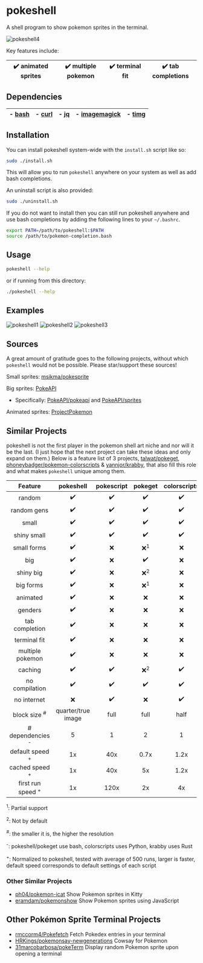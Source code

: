 # pokeshell
A shell program to show pokemon sprites in the terminal.

![pokeshell4](https://user-images.githubusercontent.com/17132214/157562228-6ee73b46-9287-45de-823b-e7c43001b00e.gif)

Key features include:

| ✔️ animated sprites | ✔️ multiple pokemon | ✔️ terminal fit | ✔️ tab completions |
|:-:|:-:|:-:|:-:|

## Dependencies

| - [bash](https://www.gnu.org/software/bash/) | - [curl](https://curl.se/) | - [jq](https://stedolan.github.io/jq/) | - [imagemagick](https://imagemagick.org/) | - [timg](https://github.com/hzeller/timg) |
|:-:|:-:|:-:|:-:|:-:|

## Installation

You can install pokeshell system-wide with the `install.sh` script like so:
```bash
sudo ./install.sh
```

This will allow you to run `pokeshell` anywhere on your system as well as add
bash completions.

An uninstall script is also provided:
```bash
sudo ./uninstall.sh
```

If you do not want to install then you can still run pokeshell anywhere and
use bash completions by adding the following lines to your `~/.bashrc`.

```bash
export PATH=/path/to/pokeshell:$PATH
source /path/to/pokemon-completion.bash
```

## Usage

```bash
pokeshell --help
```

or if running from this directory:
```bash
./pokeshell --help
```

## Examples
![pokeshell1](https://user-images.githubusercontent.com/17132214/157558398-580213fa-3f46-4332-a24e-71bab1c4d033.png)
![pokeshell2](https://user-images.githubusercontent.com/17132214/157558403-8b83eb3d-4e54-44af-b05e-e3cb9a0d1ab3.png)
![pokeshell3](https://user-images.githubusercontent.com/17132214/157558404-ca22357f-7d21-41b4-9cad-282c863205f5.png)

## Sources
A great amount of gratitude goes to the following projects, without which
`pokeshell` would not be possible. Please star/support these sources!

Small sprites: [msikma/pokesprite](https://github.com/msikma/pokesprite)

Big sprites: [PokeAPI](https://pokeapi.co/)
- Specifically: [PokeAPI/pokeapi](https://github.com/PokeAPI/pokeapi) and [PokeAPI/sprites](https://github.com/PokeAPI/sprites)

Animated sprites: [ProjectPokemon](https://projectpokemon.org/home/docs/spriteindex_148)

## Similar Projects
pokeshell is not the first player in the pokemon shell art niche and nor will it
be the last. (I just hope that the next project can take these ideas and only
expand on them.) Below is a feature list of 3 projects,
[talwat/pokeget](https://github.com/talwat/pokeget),
[phoneybadger/pokemon-colorscripts](https://gitlab.com/phoneybadger/pokemon-colorscripts) &
[yannjor/krabby](https://github.com/yannjor/krabby),
that also fill this role and what makes `pokeshell` unique among them.

| **Feature**      | **pokeshell** | **pokescript** | **pokeget** | **colorscripts** | **krabby** |
|:----------------:|:-------------:|:--------------:|:-----------:|:----------------:|:----------:|
| random           | ✔️            | ✔️              | ✔️          | ✔️                | ✔️         |
| random gens      | ✔️            | ✔️              | ✔️          | ✔️                | ✔️         |
| small            | ✔️            | ✔️              | ✔️          | ✔️                | ✔️         |
| shiny small      | ✔️            | ✔️              | ✔️          | ✔️                | ✔️         |
| small forms      | ✔️            | ❌              | ❌<sup>1</sup>| ❌              | ❌<sup>1</sup> |
| big              | ✔️            | ❌              | ✔️          | ❌                | ❌         |
| shiny big        | ✔️            | ❌              | ❌<sup>2</sup>| ❌              | ❌         |
| big forms        | ✔️            | ❌              | ❌<sup>1</sup>| ❌              | ❌         |
| animated         | ✔️            | ❌              | ❌          | ❌                | ❌         |
| genders          | ✔️            | ❌              | ❌          | ❌                | ❌         |
| tab completion   | ✔️            | ❌              | ❌          | ❌                | ❌         |
| terminal fit      | ✔️            | ❌              | ❌          | ❌                | ❌         |
| multiple pokemon | ✔️            | ❌              | ❌          | ❌                | ❌         |
| caching          | ✔️            | ✔️              | ❌<sup>2</sup>| ✔️              | ✔️         |
| no compilation   | ✔️            | ✔️              | ✔️          | ✔️                | ❌         |
| no internet      | ❌            | ✔️              | ❌          | ✔️                | ✔️         |
| block size <sup>#</sup>  | quarter/true image | full | full     | half              | full       |
| # dependencies <sup>-</sup> | 5  | 1              | 2           | 1                 | 1          |
| default speed <sup>+</sup>  | 1x | 40x            | 0.7x        | 1.2x              | 4.5x       |
| cached speed <sup>+</sup>   | 1x | 40x            | 5x          | 1.2x              | 4.5x       |
| first run speed <sup>+</sup> | 1x | 120x           | 2x          | 4x                | 16x        |

<sup>1</sup>: Partial support

<sup>2</sup>: Not by default

<sup>#</sup>: the smaller it is, the higher the resolution

<sup>-</sup>: pokeshell/pokeget use bash, colorscripts uses Python, krabby uses Rust

<sup>+</sup>: Normalized to pokeshell, tested with average of 500 runs, larger
is faster, default speed corresponds to default settings of each script

### Other Similar Projects
- [ph04/pokemon-icat](https://github.com/ph04/pokemon-icat)
    Show Pokemon sprites in Kitty
- [eramdam/pokemonshow](https://github.com/eramdam/pokemonshow)
    Show Pokemon sprites using JavaScript

## Other Pokémon Sprite Terminal Projects
- [rmccorm4/Pokefetch](https://github.com/rmccorm4/pokefetch)
    Fetch Pokedex entries in your terminal
- [HRKings/pokemonsay-newgenerations](https://github.com/HRKings/pokemonsay-newgenerations)
    Cowsay for Pokemon
- [31marcobarbosa/pokeTerm](https://github.com/31marcobarbosa/pokeTerm)
    Display random Pokemon sprite upon opening a terminal
